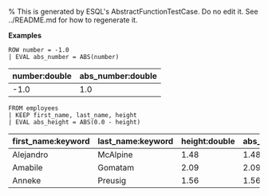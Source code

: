 % This is generated by ESQL's AbstractFunctionTestCase. Do no edit it. See ../README.md for how to regenerate it.

**Examples**

```esql
ROW number = -1.0
| EVAL abs_number = ABS(number)
```

| number:double | abs_number:double |
| --- | --- |
| -1.0 | 1.0 |

```esql
FROM employees
| KEEP first_name, last_name, height
| EVAL abs_height = ABS(0.0 - height)
```

| first_name:keyword | last_name:keyword | height:double | abs_height:double |
| --- | --- | --- | --- |
| Alejandro | McAlpine | 1.48 | 1.48 |
| Amabile | Gomatam | 2.09 | 2.09 |
| Anneke | Preusig | 1.56 | 1.56 |


